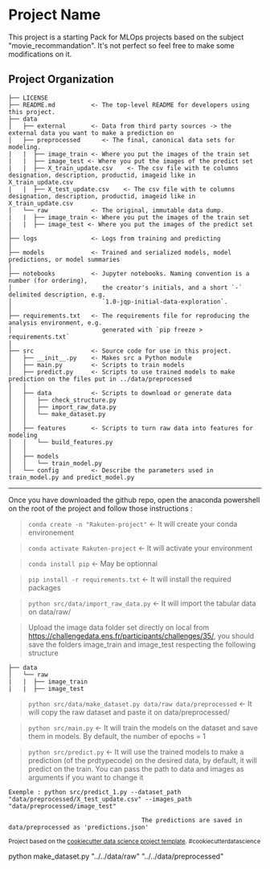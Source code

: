 Project Name
==============================

This project is a starting Pack for MLOps projects based on the subject "movie_recommandation". It's not perfect so feel free to make some modifications on it.

Project Organization
------------

    ├── LICENSE
    ├── README.md          <- The top-level README for developers using this project.
    ├── data
    │   ├── external       <- Data from third party sources -> the external data you want to make a prediction on
    │   ├── preprocessed      <- The final, canonical data sets for modeling.
    |   |  ├── image_train <- Where you put the images of the train set
    |   |  ├── image_test <- Where you put the images of the predict set
    |   |  ├── X_train_update.csv    <- The csv file with te columns designation, description, productid, imageid like in X_train_update.csv
    |   |  ├── X_test_update.csv    <- The csv file with te columns designation, description, productid, imageid like in X_train_update.csv
    │   └── raw            <- The original, immutable data dump.
    |   |  ├── image_train <- Where you put the images of the train set
    |   |  ├── image_test <- Where you put the images of the predict set
    │
    ├── logs               <- Logs from training and predicting
    │
    ├── models             <- Trained and serialized models, model predictions, or model summaries
    │
    ├── notebooks          <- Jupyter notebooks. Naming convention is a number (for ordering),
    │                         the creator's initials, and a short `-` delimited description, e.g.
    │                         `1.0-jqp-initial-data-exploration`.
    │
    ├── requirements.txt   <- The requirements file for reproducing the analysis environment, e.g.
    │                         generated with `pip freeze > requirements.txt`
    │
    ├── src                <- Source code for use in this project.
    │   ├── __init__.py    <- Makes src a Python module
    │   ├── main.py        <- Scripts to train models 
    │   ├── predict.py     <- Scripts to use trained models to make prediction on the files put in ../data/preprocessed
    │   │
    │   ├── data           <- Scripts to download or generate data
    │   │   ├── check_structure.py    
    │   │   ├── import_raw_data.py 
    │   │   └── make_dataset.py
    │   │
    │   ├── features       <- Scripts to turn raw data into features for modeling
    │   │   └── build_features.py
    │   │
    │   ├── models                
    │   │   └── train_model.py
    │   └── config         <- Describe the parameters used in train_model.py and predict_model.py

--------

Once you have downloaded the github repo, open the anaconda powershell on the root of the project and follow those instructions :

> `conda create -n "Rakuten-project"`    <- It will create your conda environement

> `conda activate Rakuten-project`       <- It will activate your environment

> `conda install pip`                    <- May be optionnal

> `pip install -r requirements.txt`      <- It will install the required packages

> `python src/data/import_raw_data.py`   <- It will import the tabular data on data/raw/

> Upload the image data folder set directly on local from https://challengedata.ens.fr/participants/challenges/35/, you should save the folders image_train and image_test respecting the following structure

    ├── data
    │   └── raw           
    |   |  ├── image_train 
    |   |  ├── image_test 

> `python src/data/make_dataset.py data/raw data/preprocessed`      <- It will copy the raw dataset and paste it on data/preprocessed/

> `python src/main.py`                   <- It will train the models on the dataset and save them in models. By default, the number of epochs = 1

> `python src/predict.py`                <- It will use the trained models to make a prediction (of the prdtypecode) on the desired data, by default, it will predict on the train. You can pass the path to data and images as arguments if you want to change it
>
    Exemple : python src/predict_1.py --dataset_path "data/preprocessed/X_test_update.csv" --images_path "data/preprocessed/image_test"
                                        
                                         The predictions are saved in data/preprocessed as 'predictions.json'

<p><small>Project based on the <a target="_blank" href="https://drivendata.github.io/cookiecutter-data-science/">cookiecutter data science project template</a>. #cookiecutterdatascience</small></p>
python make_dataset.py "../../data/raw" "../../data/preprocessed"
